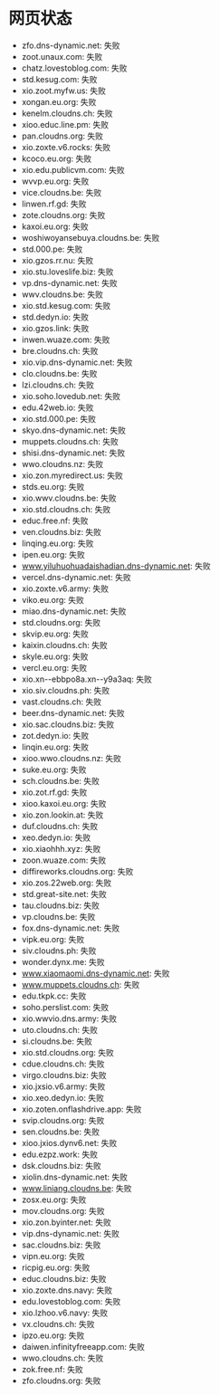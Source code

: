 # 网页状态
- zfo.dns-dynamic.net: 失败
- zoot.unaux.com: 失败
- chatz.lovestoblog.com: 失败
- std.kesug.com: 失败
- xio.zoot.myfw.us: 失败
- xongan.eu.org: 失败
- kenelm.cloudns.ch: 失败
- xioo.educ.line.pm: 失败
- pan.cloudns.org: 失败
- xio.zoxte.v6.rocks: 失败
- kcoco.eu.org: 失败
- xio.edu.publicvm.com: 失败
- wvvp.eu.org: 失败
- vice.cloudns.be: 失败
- linwen.rf.gd: 失败
- zote.cloudns.org: 失败
- kaxoi.eu.org: 失败
- woshiwoyansebuya.cloudns.be: 失败
- std.000.pe: 失败
- xio.gzos.rr.nu: 失败
- xio.stu.loveslife.biz: 失败
- vp.dns-dynamic.net: 失败
- wwv.cloudns.be: 失败
- xio.std.kesug.com: 失败
- std.dedyn.io: 失败
- xio.gzos.link: 失败
- inwen.wuaze.com: 失败
- bre.cloudns.ch: 失败
- xio.vip.dns-dynamic.net: 失败
- clo.cloudns.be: 失败
- lzi.cloudns.ch: 失败
- xio.soho.lovedub.net: 失败
- edu.42web.io: 失败
- xio.std.000.pe: 失败
- skyo.dns-dynamic.net: 失败
- muppets.cloudns.ch: 失败
- shisi.dns-dynamic.net: 失败
- wwo.cloudns.nz: 失败
- xio.zon.myredirect.us: 失败
- stds.eu.org: 失败
- xio.wwv.cloudns.be: 失败
- xio.std.cloudns.ch: 失败
- educ.free.nf: 失败
- ven.cloudns.biz: 失败
- linqing.eu.org: 失败
- ipen.eu.org: 失败
- www.yiluhuohuadaishadian.dns-dynamic.net: 失败
- vercel.dns-dynamic.net: 失败
- xio.zoxte.v6.army: 失败
- viko.eu.org: 失败
- miao.dns-dynamic.net: 失败
- std.cloudns.org: 失败
- skvip.eu.org: 失败
- kaixin.cloudns.ch: 失败
- skyle.eu.org: 失败
- vercl.eu.org: 失败
- xio.xn--ebbpo8a.xn--y9a3aq: 失败
- xio.siv.cloudns.ph: 失败
- vast.cloudns.ch: 失败
- beer.dns-dynamic.net: 失败
- xio.sac.cloudns.biz: 失败
- zot.dedyn.io: 失败
- linqin.eu.org: 失败
- xioo.wwo.cloudns.nz: 失败
- suke.eu.org: 失败
- sch.cloudns.be: 失败
- xio.zot.rf.gd: 失败
- xioo.kaxoi.eu.org: 失败
- xio.zon.lookin.at: 失败
- duf.cloudns.ch: 失败
- xeo.dedyn.io: 失败
- xio.xiaohhh.xyz: 失败
- zoon.wuaze.com: 失败
- diffireworks.cloudns.org: 失败
- xio.zos.22web.org: 失败
- std.great-site.net: 失败
- tau.cloudns.biz: 失败
- vp.cloudns.be: 失败
- fox.dns-dynamic.net: 失败
- vipk.eu.org: 失败
- siv.cloudns.ph: 失败
- wonder.dynx.me: 失败
- www.xiaomaomi.dns-dynamic.net: 失败
- www.muppets.cloudns.ch: 失败
- edu.tkpk.cc: 失败
- soho.perslist.com: 失败
- xio.wwvio.dns.army: 失败
- uto.cloudns.ch: 失败
- si.cloudns.be: 失败
- xio.std.cloudns.org: 失败
- cdue.cloudns.ch: 失败
- virgo.cloudns.biz: 失败
- xio.jxsio.v6.army: 失败
- xio.xeo.dedyn.io: 失败
- xio.zoten.onflashdrive.app: 失败
- svip.cloudns.org: 失败
- sen.cloudns.be: 失败
- xioo.jxios.dynv6.net: 失败
- edu.ezpz.work: 失败
- dsk.cloudns.biz: 失败
- xiolin.dns-dynamic.net: 失败
- www.liniang.cloudns.be: 失败
- zosx.eu.org: 失败
- mov.cloudns.org: 失败
- xio.zon.byinter.net: 失败
- vip.dns-dynamic.net: 失败
- sac.cloudns.biz: 失败
- vipn.eu.org: 失败
- ricpig.eu.org: 失败
- educ.cloudns.biz: 失败
- xio.zoxte.dns.navy: 失败
- edu.lovestoblog.com: 失败
- xio.lzhoo.v6.navy: 失败
- vx.cloudns.ch: 失败
- ipzo.eu.org: 失败
- daiwen.infinityfreeapp.com: 失败
- wwo.cloudns.ch: 失败
- zok.free.nf: 失败
- zfo.cloudns.org: 失败
